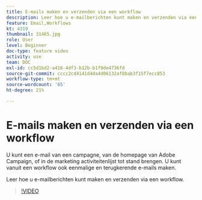 ```yaml
---
title: E-mails maken en verzenden via een workflow
description: Leer hoe u e-mailberichten kunt maken en verzenden via een workflow.
feature: Email,Workflows
kt: 4319
thumbnail: 31465.jpg
role: User
level: Beginner
doc-type: feature video
activity: use
team: DOC
exl-id: cc5d1bd2-a416-4df3-b12b-b1f9de4736fd
source-git-commit: cccc2cd4141d4da4d06132af8bab3f15f7ecc853
workflow-type: tm+mt
source-wordcount: '65'
ht-degree: 21%

---
```


# E-mails maken en verzenden via een workflow

U kunt een e-mail van een campagne, van de homepage van Adobe Campaign, of in de marketing activiteitenlijst tot stand brengen. U kunt vanuit een workflow ook eenmalige en terugkerende e-mails maken.

Leer hoe u e-mailberichten kunt maken en verzenden via een workflow.

>[!VIDEO](https://video.tv.adobe.com/v/31465?quality=12)

